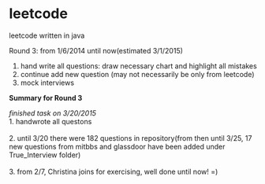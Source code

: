 leetcode
========

leetcode written in java

Round 3: from 1/6/2014 until now(estimated 3/1/2015)

1. hand write all questions: draw necessary chart and highlight all mistakes
2. continue add new question (may not necessarily be only from leetcode) 
3. mock interviews


<b>Summary for Round 3</b>

<i>finished task on 3/20/2015</i>
<br>1. handwrote all questons</br>
<br>2. until 3/20 there were 182 questions in repository(from then until 3/25, 17 new questions from mitbbs and glassdoor have been added under True_Interview folder)</br>
<br>3. from 2/7, Christina joins for exercising, well done until now! =) </br>
